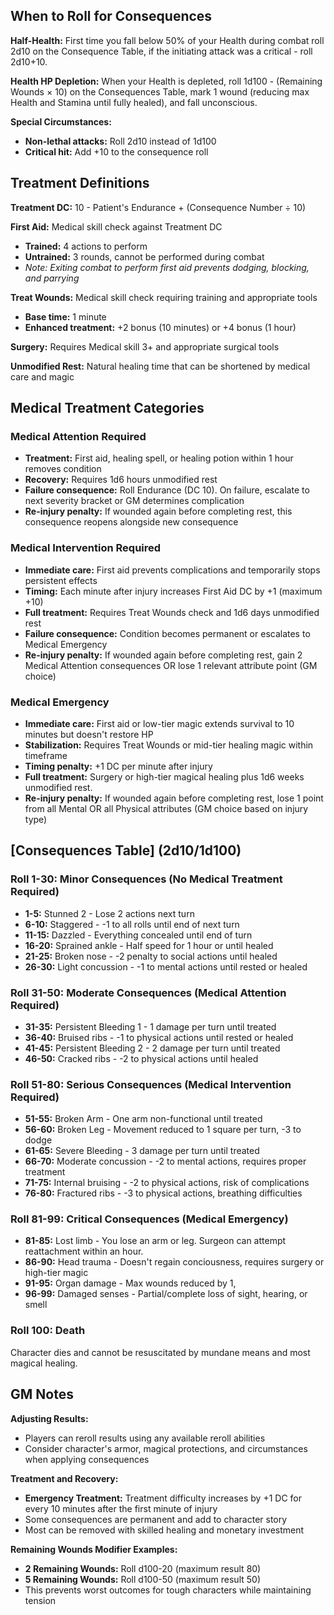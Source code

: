 ## When to Roll for Consequences

**Half-Health:** First time you fall below 50% of your Health during combat roll 2d10 on the Consequence Table, if the initiating attack was a critical - roll 2d10+10.    

**Health HP Depletion:** When your Health is depleted, roll 1d100 - (Remaining Wounds × 10) on the Consequences Table, mark 1 wound (reducing max Health and Stamina until fully healed), and fall unconscious.

**Special Circumstances:**
- **Non-lethal attacks:** Roll 2d10 instead of 1d100
- **Critical hit:** Add +10 to the consequence roll

## Treatment Definitions

**Treatment DC:** 10 - Patient's Endurance + (Consequence Number ÷ 10)

**First Aid:** Medical skill check against Treatment DC
- **Trained:** 4 actions to perform
- **Untrained:** 3 rounds, cannot be performed during combat
- *Note: Exiting combat to perform first aid prevents dodging, blocking, and parrying*

**Treat Wounds:** Medical skill check requiring training and appropriate tools
- **Base time:** 1 minute
- **Enhanced treatment:** +2 bonus (10 minutes) or +4 bonus (1 hour)

**Surgery:** Requires Medical skill 3+ and appropriate surgical tools

**Unmodified Rest:** Natural healing time that can be shortened by medical care and magic

## Medical Treatment Categories

### Medical Attention Required
- **Treatment:** First aid, healing spell, or healing potion within 1 hour removes condition
- **Recovery:** Requires 1d6 hours unmodified rest
- **Failure consequence:** Roll Endurance (DC 10). On failure, escalate to next severity bracket or GM determines complication
- **Re-injury penalty:** If wounded again before completing rest, this consequence reopens alongside new consequence

### Medical Intervention Required  
- **Immediate care:** First aid prevents complications and temporarily stops persistent effects
- **Timing:** Each minute after injury increases First Aid DC by +1 (maximum +10)
- **Full treatment:** Requires Treat Wounds check and 1d6 days unmodified rest
- **Failure consequence:** Condition becomes permanent or escalates to Medical Emergency
- **Re-injury penalty:** If wounded again before completing rest, gain 2 Medical Attention consequences OR lose 1 relevant attribute point (GM choice)

### Medical Emergency
- **Immediate care:** First aid or low-tier magic extends survival to 10 minutes but doesn't restore HP
- **Stabilization:** Requires Treat Wounds or mid-tier healing magic within timeframe
- **Timing penalty:** +1 DC per minute after injury
- **Full treatment:** Surgery or high-tier magical healing plus 1d6 weeks unmodified rest.
- **Re-injury penalty:** If wounded again before completing rest, lose 1 point from all Mental OR all Physical attributes (GM choice based on injury type)

## [Consequences Table] (2d10/1d100)

### Roll 1-30: Minor Consequences (No Medical Treatment Required)
- **1-5:** Stunned 2 - Lose 2 actions next turn
- **6-10:** Staggered - -1 to all rolls until end of next turn
- **11-15:** Dazzled - Everything concealed until end of turn
- **16-20:** Sprained ankle - Half speed for 1 hour or until healed
- **21-25:** Broken nose - -2 penalty to social actions until healed  
- **26-30:** Light concussion - -1 to mental actions until rested or healed

### Roll 31-50: Moderate Consequences (Medical Attention Required)
- **31-35:** Persistent Bleeding 1 - 1 damage per turn until treated
- **36-40:** Bruised ribs - -1 to physical actions until rested or healed
- **41-45:** Persistent Bleeding 2 - 2 damage per turn until treated
- **46-50:** Cracked ribs - -2 to physical actions until healed

### Roll 51-80: Serious Consequences (Medical Intervention Required)
- **51-55:** Broken Arm - One arm non-functional until treated
- **56-60:** Broken Leg - Movement reduced to 1 square per turn, -3 to dodge
- **61-65:** Severe Bleeding - 3 damage per turn until treated
- **66-70:** Moderate concussion - -2 to mental actions, requires proper treatment
- **71-75:** Internal bruising - -2 to physical actions, risk of complications
- **76-80:** Fractured ribs - -3 to physical actions, breathing difficulties

### Roll 81-99: Critical Consequences (Medical Emergency)
- **81-85:** Lost limb - You lose an arm or leg. Surgeon can attempt reattachment within an hour.
- **86-90:** Head trauma - Doesn't regain conciousness, requires surgery or high-tier magic
- **91-95:** Organ damage - Max wounds reduced by 1,
- **96-99:** Damaged senses - Partial/complete loss of sight, hearing, or smell

### Roll 100: Death
Character dies and cannot be resuscitated by mundane means and most magical healing.

## GM Notes

**Adjusting Results:**
- Players can reroll results using any available reroll abilities
- Consider character's armor, magical protections, and circumstances when applying consequences

**Treatment and Recovery:**
- **Emergency Treatment:** Treatment difficulty increases by +1 DC for every 10 minutes after the first minute of injury
- Some consequences are permanent and add to character story
- Most can be removed with skilled healing and monetary investment

**Remaining Wounds Modifier Examples:**
- **2 Remaining Wounds:** Roll d100-20 (maximum result 80)
- **5 Remaining Wounds:** Roll d100-50 (maximum result 50)
- This prevents worst outcomes for tough characters while maintaining tension

